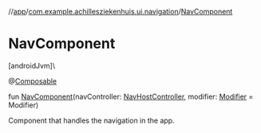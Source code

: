 //[app](../../index.md)/[com.example.achillesziekenhuis.ui.navigation](index.md)/[NavComponent](-nav-component.md)

# NavComponent

[androidJvm]\

@[Composable](https://developer.android.com/reference/kotlin/androidx/compose/runtime/Composable.html)

fun [NavComponent](-nav-component.md)(navController: [NavHostController](https://developer.android.com/reference/kotlin/androidx/navigation/NavHostController.html), modifier: [Modifier](https://developer.android.com/reference/kotlin/androidx/compose/ui/Modifier.html) = Modifier)

Component that handles the navigation in the app.
